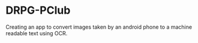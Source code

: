 DRPG-PClub
==========

Creating an app to convert images taken by an android phone to a machine readable text using OCR.